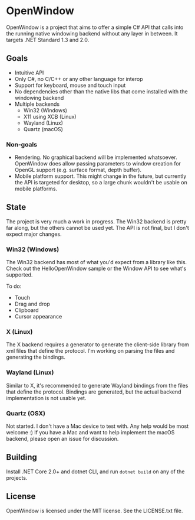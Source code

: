 # OpenWindow

OpenWindow is a project that aims to offer a simple C# API that calls into the running 
native windowing backend without any layer in between. It targets .NET Standard 1.3 and 2.0.

## Goals

- Intuitive API
- Only C#, no C/C++ or any other language for interop
- Support for keyboard, mouse and touch input
- No dependencies other than the native libs that come installed with the windowing backend
- Multiple backends
  - Win32 (Windows)
  - X11 using XCB (Linux)
  - Wayland (Linux)
  - Quartz (macOS)

### Non-goals

- Rendering. No graphical backend will be implemented whatsoever. OpenWindow does allow passing parameters to window creation for OpenGL support (e.g. surface format, depth buffer).
- Mobile platform support. This might change in the future, but currently the API is targeted for desktop, so a large chunk wouldn't be usable on mobile platforms.

## State

The project is very much a work in progress. The Win32 backend is pretty far along, but the others cannot be used yet.
The API is not final, but I don't expect major changes.

### Win32 (Windows)

The Win32 backend has most of what you'd expect from a library like this. Check out the HelloOpenWindow sample or the Window API to see what's supported.

To do:
- Touch
- Drag and drop
- Clipboard
- Cursor appearance

### X (Linux)

The X backend requires a generator to generate the client-side library from xml files that define the protocol. I'm working on parsing the files and generating the bindings.

### Wayland (Linux)

Similar to X, it's recommended to generate Wayland bindings from the files that define the protocol. Bindings are generated,
but the actual backend implementation is not usable yet.

### Quartz (OSX)

Not started. I don't have a Mac device to test with. Any help would be most welcome :)
If you have a Mac and want to help implement the macOS backend, please open an issue for discussion.


## Building

Install .NET Core 2.0+ and dotnet CLI, and run `dotnet build` on any of the projects.

## License

OpenWindow is licensed under the MIT license. See the LICENSE.txt file.

